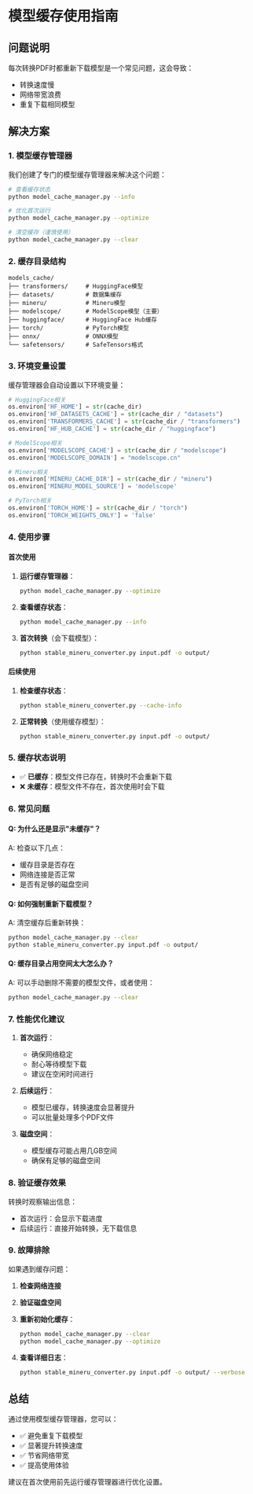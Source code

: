 # 模型缓存使用指南

## 问题说明

每次转换PDF时都重新下载模型是一个常见问题，这会导致：

- 转换速度慢
- 网络带宽浪费
- 重复下载相同模型

## 解决方案

### 1. 模型缓存管理器

我们创建了专门的模型缓存管理器来解决这个问题：

```bash
# 查看缓存状态
python model_cache_manager.py --info

# 优化首次运行
python model_cache_manager.py --optimize

# 清空缓存（谨慎使用）
python model_cache_manager.py --clear
```

### 2. 缓存目录结构

```text
models_cache/
├── transformers/     # HuggingFace模型
├── datasets/         # 数据集缓存
├── mineru/           # Mineru模型
├── modelscope/       # ModelScope模型（主要）
├── huggingface/      # HuggingFace Hub缓存
├── torch/            # PyTorch模型
├── onnx/             # ONNX模型
└── safetensors/      # SafeTensors格式
```

### 3. 环境变量设置

缓存管理器会自动设置以下环境变量：

```python
# HuggingFace相关
os.environ['HF_HOME'] = str(cache_dir)
os.environ['HF_DATASETS_CACHE'] = str(cache_dir / "datasets")
os.environ['TRANSFORMERS_CACHE'] = str(cache_dir / "transformers")
os.environ['HF_HUB_CACHE'] = str(cache_dir / "huggingface")

# ModelScope相关
os.environ['MODELSCOPE_CACHE'] = str(cache_dir / "modelscope")
os.environ['MODELSCOPE_DOMAIN'] = "modelscope.cn"

# Mineru相关
os.environ['MINERU_CACHE_DIR'] = str(cache_dir / "mineru")
os.environ['MINERU_MODEL_SOURCE'] = 'modelscope'

# PyTorch相关
os.environ['TORCH_HOME'] = str(cache_dir / "torch")
os.environ['TORCH_WEIGHTS_ONLY'] = 'false'
```

### 4. 使用步骤

#### 首次使用

1. **运行缓存管理器**：

   ```bash
   python model_cache_manager.py --optimize
   ```

2. **查看缓存状态**：

   ```bash
   python model_cache_manager.py --info
   ```

3. **首次转换**（会下载模型）：

   ```bash
   python stable_mineru_converter.py input.pdf -o output/
   ```

#### 后续使用

1. **检查缓存状态**：

   ```bash
   python stable_mineru_converter.py --cache-info
   ```

2. **正常转换**（使用缓存模型）：

   ```bash
   python stable_mineru_converter.py input.pdf -o output/
   ```

### 5. 缓存状态说明

- ✅ **已缓存**：模型文件已存在，转换时不会重新下载
- ❌ **未缓存**：模型文件不存在，首次使用时会下载

### 6. 常见问题

#### Q: 为什么还是显示"未缓存"？

A: 检查以下几点：

- 缓存目录是否存在
- 网络连接是否正常
- 是否有足够的磁盘空间

#### Q: 如何强制重新下载模型？

A: 清空缓存后重新转换：

```bash
python model_cache_manager.py --clear
python stable_mineru_converter.py input.pdf -o output/
```

#### Q: 缓存目录占用空间太大怎么办？

A: 可以手动删除不需要的模型文件，或者使用：

```bash
python model_cache_manager.py --clear
```

### 7. 性能优化建议

1. **首次运行**：
   - 确保网络稳定
   - 耐心等待模型下载
   - 建议在空闲时间进行

2. **后续运行**：
   - 模型已缓存，转换速度会显著提升
   - 可以批量处理多个PDF文件

3. **磁盘空间**：
   - 模型缓存可能占用几GB空间
   - 确保有足够的磁盘空间

### 8. 验证缓存效果

转换时观察输出信息：

- 首次运行：会显示下载进度
- 后续运行：直接开始转换，无下载信息

### 9. 故障排除

如果遇到缓存问题：

1. **检查网络连接**
2. **验证磁盘空间**
3. **重新初始化缓存**：

   ```bash
   python model_cache_manager.py --clear
   python model_cache_manager.py --optimize
   ```

4. **查看详细日志**：

   ```bash
   python stable_mineru_converter.py input.pdf -o output/ --verbose
   ```

## 总结

通过使用模型缓存管理器，您可以：

- ✅ 避免重复下载模型
- ✅ 显著提升转换速度
- ✅ 节省网络带宽
- ✅ 提高使用体验

建议在首次使用前先运行缓存管理器进行优化设置。
